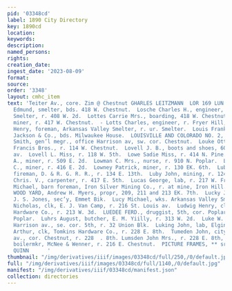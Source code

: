 ```yaml
---
pid: '03348cd'
label: 1890 City Directory
key: 1890cd
location: 
keywords: 
description: 
named_persons: 
rights: 
creation_date: 
ingest_date: '2023-08-09'
format: 
source: 
order: '3348'
layout: cmhc_item
text: 'Teiter Av., core. Zim @ Chestnut GHARLES LEITZMANN  LOR 169 LUN     Lorenz
  Edmund, smelter, bds. 418 W. Chestnut.  Losche Charles H., engineer, Arkansas Valley
  Smelter, r. 408 W. 2d.  Lottes Carrie Mrs., boarding, 418 W. Chestnut.  Lottes Fred.,
  miner, r. 417 W. Chestnut.  - Lotts Charles, engineer, r. Fryer Hill, head E. 7th.  Lotz
  Henry, foreman, Arkansas Valley Smelter, r. ur. Smelter.  Louis Frank, tailor, Ed.
  Jackson & Co., bds. Milwaukee House.  LOUISVILLE AND COLORADO NO. 2, MINES, Eben
  Smith, gen’l megr., office Harrison av, sw. cor. Chestnut.  Louke Otto, butcher,
  Francis Bros., r. 114 W. Chestnut.  Lovell J. B., boots and shoes, 608 Harrison
  av.  Lovell L. Miss, r. 118 W. 5th.  Lowe Sadie Miss, r. 414 N. Pine.  Lowery John
  A., miner, r. 509 E. 2d.  Lowman C. Mrs., nurse, r. 910 N. Poplar.  Lowney James
  C., miner, r. 416 E. 2d.  Lowney Patrick, miner, r. 130 EK. 6th.  Luby Hugh W.,
  fireman, D. & R. G. R. R., r. 134 E. 13th.  Luby John, mining, r. 124 E. 12th.  Lucas
  Chris. V., carpenter, r. 417 E. 5th.  Lucas George, lab, r. 217 W. Front.  Lucas
  Michael, barn foreman, Iron Silver Mining Co., r. at mine, Iron Hill.  LUCKY CORNER
  WOOD YARD, Andrew H. Myers, propr, 209, 211 and 213 EK. 7th.  Lucky Joe Mining Co.,
  J. S. Jones, sec’y, Emmet Bik.  Lucy Michael, wks. Arkansas Valley Smelter.  Ludes
  Nicholas, clk, E. J. Van Camp, r. 216 St. Louis av.  Ludwig Henry, clk, Tomkins
  Hardware Co., r. 213 W. 3d.  LUEDEE FERD., druggist, 5th, cor. Poplar, r. 902 N.
  Poplar.  Luhrs August, butcher, E. M. Yiilly, r. 313 W. 2d.  Luke W. O., photographer,
  Harrison av., se. cor. 5th, r. 32 Union Blk.  Luking John, lab, Elgin Smelter.  Lumsden
  Arthur, clk, Tomkins Hardware Co., r. 228 E. 8th.  Tumeden John, city clerk, Harrison
  av., cor. Chestnut, r. 228  . 8th. Lumsden John Mrs., r. 228 E. 8th, Lundy Harry,
  boilermkr, McNee & Wenner, r. 216 E. Chestnut.  PICTURE FRAMES, ** srszzz"" J, J,
  QUINN      '
thumbnail: "/img/derivatives/iiif/images/03348cd/full/250,/0/default.jpg"
full: "/img/derivatives/iiif/images/03348cd/full/1140,/0/default.jpg"
manifest: "/img/derivatives/iiif/03348cd/manifest.json"
collection: directories
---
```

